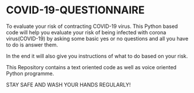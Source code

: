 # COVID-19-QUESTIONNAIRE
 To evaluate your risk of contracting COVID-19 virus.
 This Python based code will help you evaluate your risk of being infected with corona virus(COVID-19) by asking some basic yes or no questions and all you have to do is answer them.

 In the end it will also give you instructions of what to do based on your risk.

 This Repository contains a text oriented code as well as voice oriented Python programme.

 STAY SAFE AND WASH YOUR HANDS REGULARLY!